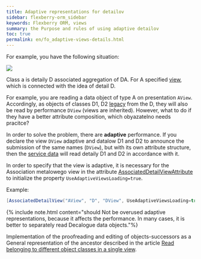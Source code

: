 ```yaml
---
title: Adaptive representations for detailov
sidebar: flexberry-orm_sidebar
keywords: Flexberry ORM, views
summary: the Purpose and rules of using adaptive detailov
toc: true
permalink: en/fo_adaptive-views-details.html
---
```


For example, you have the following situation:

![](/images/pages/products/flexberry-orm/views/adaptive-views-for-details.jpg)

Class a is detaily D associated aggregation of DA. For A specified [view](fd_view-definition.html), which is connected with the idea of detail D.

For example, you are reading a data object of type A on presentation `AView`. Accordingly, as objects of classes D1, D2 [legacy](fd_inheritance.html) from the D, they will also be read by performance `DView` (views are inherited). However, what to do if they have a better attribute composition, which obyazatelno needs pracitce?

In order to solve the problem, there are **adaptive** performance. If you declare the view `DView` adaptive and datalow D1 and D2 to announce the submission of the same names (`DView`), but with its own attribute structure, then the [service data](fo_data-service.html) will read detaily D1 and D2 in accordance with it.

In order to specify that the view is adaptive, it is necessary for the Association metalowego view in the attribute [AssociatedDetailViewAttribute](fd_view-definition.html) to initialize the property `UseAdaptiveViewsLoading=true`.

Example:

```csharp
[AssociatedDetailView("AView", "D", "DView", UseAdaptiveViewsLoading=true)]
```

{% include note.html content="should Not be overused adaptive representations, because it affects the performance. In many cases, it is better to separately read Decalogue data objects."%}

Implementation of the proofreading and editing of objects-successors as a General representation of the ancestor described in the article [Read belonging to different object classes in a single view](fo_reading-several-types-objects.html).



